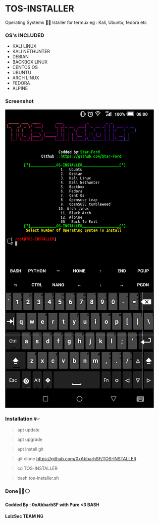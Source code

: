# TOS-INSTALLER
Operating Systems 📱📲 Istaller for termux eg : Kali, Ubuntu, fedora etc

### OS's INCLUDED
* KALI LINUX
* KALI NETHUNTER
* DEBIAN
* BACKBOX LINUX
* CENTOS OS
* UBUNTU
* ARCH LINUX
* FEDORA
* ALPINE

### Screenshot
<img src="https://raw.githubusercontent.com/0xAbbarhSF/TOS-INSTALLER/main/screenshot.png"/>

### Installation 💀♂️

> apt update

> apt upgrade

> apt install git

> git clone https://github.com/0xAbbarhSF/TOS-INSTALLER

> cd TOS-INSTALLER

> bash tos-installer.sh

### Done👌🏾⚪

#### Codded By : 0xAbbarhSF with Pure <3 BASH
#### LulzSec TEAM NG

